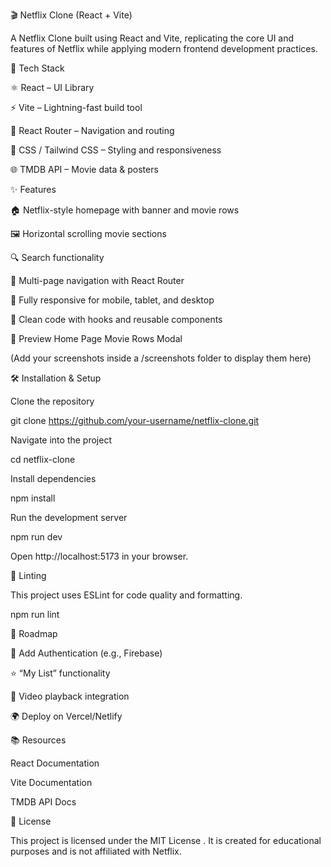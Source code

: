 🎬 Netflix Clone (React + Vite)




A Netflix Clone built using React and Vite, replicating the core UI and features of Netflix while applying modern frontend development practices.

🚀 Tech Stack

⚛ React – UI Library

⚡ Vite – Lightning-fast build tool

🧭 React Router – Navigation and routing

🎨 CSS / Tailwind CSS – Styling and responsiveness

🌐 TMDB API – Movie data & posters

✨ Features

🏠 Netflix-style homepage with banner and movie rows

🖼 Horizontal scrolling movie sections

🔍 Search functionality

🧭 Multi-page navigation with React Router

📱 Fully responsive for mobile, tablet, and desktop

🧠 Clean code with hooks and reusable components

📸 Preview
Home Page	Movie Rows	Modal

	
	

(Add your screenshots inside a /screenshots folder to display them here)

🛠 Installation & Setup

Clone the repository

git clone https://github.com/your-username/netflix-clone.git


Navigate into the project

cd netflix-clone


Install dependencies

npm install


Run the development server

npm run dev


Open http://localhost:5173
 in your browser.

🧪 Linting

This project uses ESLint for code quality and formatting.

npm run lint

📝 Roadmap

 🔐 Add Authentication (e.g., Firebase)

 ⭐ “My List” functionality

 🎥 Video playback integration

 🌍 Deploy on Vercel/Netlify

📚 Resources

React Documentation

Vite Documentation

TMDB API Docs

📄 License

This project is licensed under the MIT License
.
It is created for educational purposes and is not affiliated with Netflix.